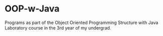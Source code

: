 # OOP-w-Java
Programs as part of the Object Oriented Programming Structure with Java Laboratory course in the 3rd year of my undergrad.
